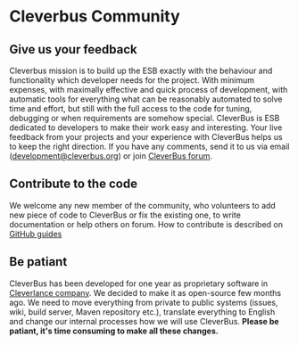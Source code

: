 # Cleverbus Community

## Give us your feedback
Cleverbus mission is to build up the ESB exactly with the behaviour and functionality which developer needs for the project. With minimum expenses, with maximally effective and quick process of development, with automatic tools for everything what can be reasonably automated to solve time and effort, but still with the full access to the code for tuning, debugging or when requirements are somehow special.
CleverBus is ESB dedicated to developers to make their work easy and interesting. Your live feedback from your projects and your experience with CleverBus helps us to keep the right direction. If you have any comments, send it to us via email ([development@cleverbus.org](development@cleverbus.org)) or join [CleverBus forum](https://groups.google.com/d/forum/cleverbus).

## Contribute to the code
We welcome any new member of the community, who volunteers to add new piece of code to CleverBus or fix the existing one, to write documentation or help others on forum. How to contribute is described on [GitHub guides](https://guides.github.com/activities/contributing-to-open-source/) 

## Be patiant
CleverBus has been developed for one year as proprietary software in [Cleverlance company](http://www.cleverlance.com). We decided to make it as open-source few months ago. We need to move everything from private to public systems (issues, wiki, build server, Maven repository etc.), translate everything to English and change our internal processes how we will use CleverBus. **Please be patiant, it's time consuming to make all these changes.**
